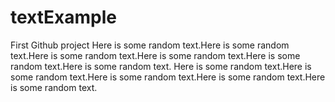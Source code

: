 # textExample
First Github project
Here is some random text.Here is some random text.Here is some random text.Here is some random text.Here is some random text.Here is some random text.
Here is some random text.Here is some random text.Here is some random text.Here is some random text.Here is some random text.
